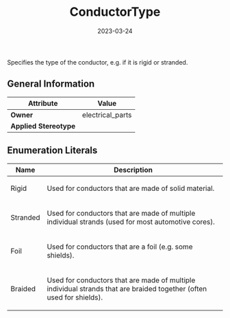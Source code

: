 ﻿---
title: ConductorType
toc: false
type: specs
date: "2023-03-24"
draft: false
specification: VEC
version: 2.0.2
documentType: "Recommendation"
elementType: Class
classes:
  - ConductorType
menu_name: vec-2.0.2
---
<p> Specifies the type of the conductor, e.g. if it is rigid or stranded.      </p>

## General Information

| Attribute               | Value |
|-------------------------|-------|
| **Owner**               | electrical_parts |
| **Applied Stereotype**  |   |

## Enumeration Literals
| Name          | **Description** |
|---------------|-----------------|
| Rigid | <p> Used for conductors that are made of solid material.      </p> |
| Stranded | <p> Used for conductors that are made of multiple individual strands (used for most automotive cores).      </p> |
| Foil | <p> Used for conductors that are a foil (e.g. some shields).      </p> |
| Braided | <p> Used for conductors that are made of multiple individual strands that are braided together&#160;(often used for shields).      </p> |
